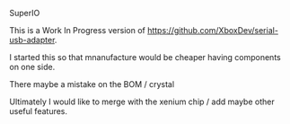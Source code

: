 SuperIO

This is a Work In Progress version of https://github.com/XboxDev/serial-usb-adapter.

I started this so that mnanufacture would be cheaper having components on one side.

There maybe a mistake on the BOM / crystal

Ultimately I would like to merge with the xenium chip / add maybe other useful features.
